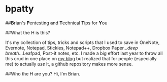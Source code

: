 # bpatty
##**B**rian's **P**entesting **a**nd **T**echnical **T**ips for **Y**ou

##What the H is this?

It's my collection of tips, tricks and scripts that I used to save in OneNote, Evernote, Notepad, Stickies, Notepad++, Dropbox Paper...*deep breath*...Leafpad, Post-it notes, etc.  I made a big effort last year to throw all this crud in one place on [my blog](https://7ms.us/bpatty) but realized that for people (especially me) to actually *use* it, a github repository makes more sense.

##Who the H are you?
Hi, I'm Brian.
